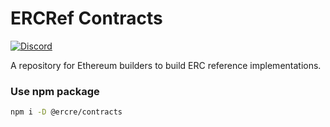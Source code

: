# ERCRef Contracts

[![Discord](https://dcbadge.vercel.app/api/server/XDfYyXhH6B?style=flat)](https://discord.io/ERCRef)

A repository for Ethereum builders to build ERC reference implementations.

### Use npm package

```sh
npm i -D @ercre/contracts
```
